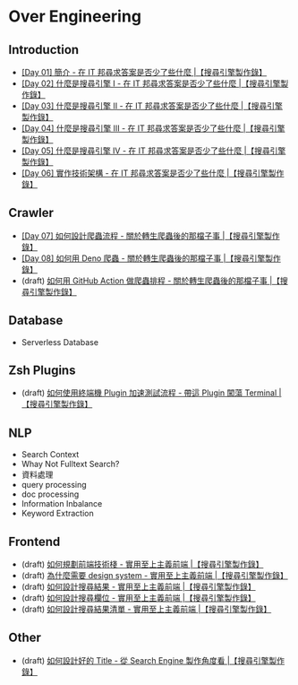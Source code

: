 # Over Engineering


## Introduction

- [\[Day 01\] 簡介 - 在 IT 邦尋求答案是否少了些什麼 |【搜尋引擎製作錄】](./articles/01_introduction.md)
- [\[Day 02\] 什麼是搜尋引擎 I - 在 IT 邦尋求答案是否少了些什麼 |【搜尋引擎製作錄】](./articles/02_what_is_search_engine_I.md)
- [\[Day 03\] 什麼是搜尋引擎 II - 在 IT 邦尋求答案是否少了些什麼 |【搜尋引擎製作錄】](./articles/03_what_is_search_engine_II.md)
- [\[Day 04\] 什麼是搜尋引擎 III - 在 IT 邦尋求答案是否少了些什麼 |【搜尋引擎製作錄】](./articles/04_what_is_search_engine_III.md)
- [\[Day 05\] 什麼是搜尋引擎 IV - 在 IT 邦尋求答案是否少了些什麼 |【搜尋引擎製作錄】](./articles/05_what_is_search_engine_IV.md)
- [\[Day 06\] 實作技術架構 - 在 IT 邦尋求答案是否少了些什麼 |【搜尋引擎製作錄】](./articles/06_architecture.md)


## Crawler

- [\[Day 07\] 如何設計爬蟲流程 - 關於轉生爬蟲後的那檔子事 |【搜尋引擎製作錄】](./articles/07_crawler_I.md)
- [\[Day 08\] 如何用 Deno 爬蟲 - 關於轉生爬蟲後的那檔子事 |【搜尋引擎製作錄】](./articles/08_crawler_II.md)
- (draft) [如何用 GitHub Action 做爬蟲排程 - 關於轉生爬蟲後的那檔子事 |【搜尋引擎製作錄】](./draft/crawler/crawler-3.md)


## Database

- Serverless Database


## Zsh Plugins

- (draft) [如何使用終端機 Plugin 加速測試流程 - 帶這 Plugin 闖蕩 Terminal |【搜尋引擎製作錄】](./draft/plugin/plugin-1.md)


## NLP

- Search Context
- Whay Not Fulltext Search?
- 資料處理
- query processing
- doc processing
- Information Inbalance
- Keyword Extraction


## Frontend

- (draft) [如何規劃前端技術棧 - 實用至上主義前端 |【搜尋引擎製作錄】](./draft/frontend/tech-stack.md)
- (draft) [為什麼需要 design system - 實用至上主義前端 |【搜尋引擎製作錄】](./draft/frontend/design.md)
- (draft) [如何設計搜尋結果 - 實用至上主義前端 |【搜尋引擎製作錄】](./draft/frontend/result.md)
- (draft) [如何設計搜尋欄位 - 實用至上主義前端 |【搜尋引擎製作錄】](./draft/frontend/combobox.md)
- (draft) [如何設計搜尋結果清單 - 實用至上主義前端 |【搜尋引擎製作錄】](./draft/frontend/result-list.md)


## Other

- (draft) [如何設計好的 Title - 從 Search Engine 製作角度看 |【搜尋引擎製作錄】](./draft/misc/title.md)
